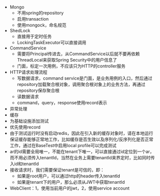 - Mongo
  - 不用spring的repository
  - 启用transaction
  - 使用mongock，命名规范
- ShedLock
  - 直接用于定时任务
  - LockingTaskExecutor可以直接调用
- CommandService
  - 需要将Principal传进去，从CommandService以后就不要再依赖ThreadLocal来获取Spring Security中的用户信息了
  - 门面，标定一次用例，不应该只为HTTP的controller服务
- HTTP请求处理流程
  - 写数据请求，command service是门面，是业务用例的入口，然后通过repository加载聚合根对象，调用聚合根对象上的业务方法，再通过repository保存聚合根
  - 读数据请求
  - command，query，response使用record表示
- 异常处理
- 缓存
- 为基础设施添加测试
- 优先使用record
- 由于测试运行时没有启动redis，因此在引入新的缓存对象时，请在本地运行保证缓存能够正常地工作，比如缓存是否生效以及序列化/反序列化是否正常工作，通过在BaseTest中启用local profile可以完成测试
- ar的id需要全局唯一，不能在tenant下唯一，可以直接通过id定位到一个ar，而不用必须传入tenantId，当然在业务上需要tenantId来界定时，比如同时传入id和tenantId
- 接收请求时，我们需要保证tenant是可信的，即：
  - 如果是root用户，可以通过http的header传入tenantId
  - 如果是tenant下的用户，那么必须从JWT中获取tenantId
- WebClient：1，使用当前用户的jwt，2，使用service account